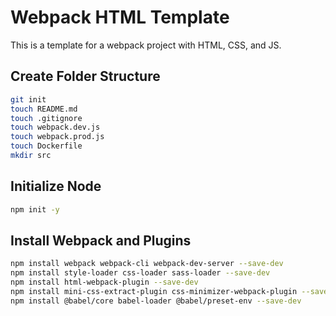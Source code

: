 # Webpack HTML Template

This is a template for a webpack project with HTML, CSS, and JS.

## Create Folder Structure

```bash
git init
touch README.md
touch .gitignore
touch webpack.dev.js
touch webpack.prod.js
touch Dockerfile
mkdir src
```

## Initialize Node

```bash
npm init -y
```

## Install Webpack and Plugins

```bash
npm install webpack webpack-cli webpack-dev-server --save-dev
npm install style-loader css-loader sass-loader --save-dev
npm install html-webpack-plugin --save-dev
npm install mini-css-extract-plugin css-minimizer-webpack-plugin --save-dev
npm install @babel/core babel-loader @babel/preset-env --save-dev
```